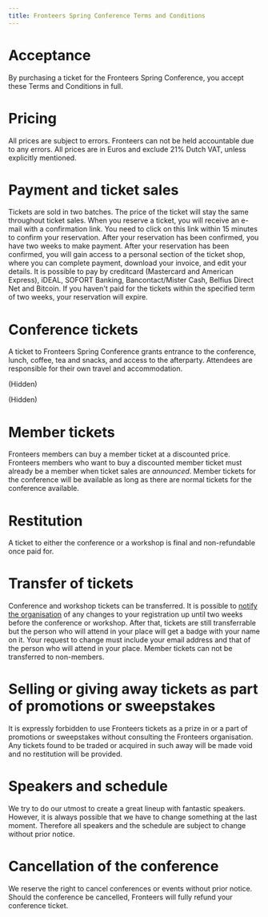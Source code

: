 ```yaml
---
title: Fronteers Spring Conference Terms and Conditions
---
```

# Acceptance

By purchasing a ticket for the Fronteers Spring Conference, you accept these Terms and Conditions in full.

# Pricing

All prices are subject to errors. Fronteers can not be held accountable due to any errors. All prices are in Euros and exclude 21% Dutch VAT, unless explicitly mentioned.

# Payment and ticket sales

Tickets are sold in two batches. The price of the ticket will stay the same throughout ticket sales. When you reserve a ticket, you will receive an e-mail with a confirmation link. You need to click on this link within 15 minutes to confirm your reservation. After your reservation has been confirmed, you have two weeks to make payment. After your reservation has been confirmed, you will gain access to a personal section of the ticket shop, where you can complete payment, download your invoice, and edit your details. It is possible to pay by creditcard (Mastercard and American Express), iDEAL, SOFORT Banking, Bancontact/Mister Cash, Belfius Direct Net and Bitcoin. If you haven't paid for the tickets within the specified term of two weeks, your reservation will expire.

# Conference tickets

A ticket to Fronteers Spring Conference grants entrance to the conference, lunch, coffee, tea and snacks, and access to the afterparty. Attendees are responsible for their own travel and accommodation.

(Hidden)

(Hidden)

# Member tickets

Fronteers members can buy a member ticket at a discounted price. Fronteers members who want to buy a discounted member ticket must already be a member when ticket sales are _announced_. Member tickets for the conference will be available as long as there are normal tickets for the conference available.

# Restitution

A ticket to either the conference or a workshop is final and non-refundable once paid for.

# Transfer of tickets

Conference and workshop tickets can be transferred. It is possible to [notify the organisation](/congres/2016-spring/contact) of any changes to your registration up until two weeks before the conference or workshop. After that, tickets are still transferrable but the person who will attend in your place will get a badge with your name on it. Your request to change must include your email address and that of the person who will attend in your place. Member tickets can not be transferred to non-members.

# Selling or giving away tickets as part of promotions or sweepstakes

It is expressly forbidden to use Fronteers tickets as a prize in or a part of promotions or sweepstakes without consulting the Fronteers organisation. Any tickets found to be traded or acquired in such away will be made void and no restitution will be provided.

# Speakers and schedule

We try to do our utmost to create a great lineup with fantastic speakers. However, it is always possible that we have to change something at the last moment. Therefore all speakers and the schedule are subject to change without prior notice.

# Cancellation of the conference

We reserve the right to cancel conferences or events without prior notice. Should the conference be cancelled, Fronteers will fully refund your conference ticket.